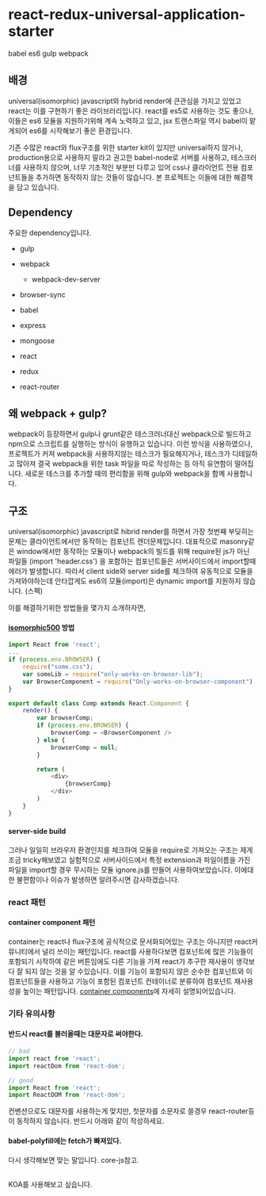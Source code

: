 # react-redux-universal-application-starter

babel es6 gulp webpack

## 배경

universal(isomorphic) javascript와 hybrid render에 큰관심을 가지고 있었고 react는 이를 구현하기 좋은 라이브러리입니다. react를 es5로 사용하는 것도 좋으나, 이들은 es6 모듈을 지원하기위해 계속 노력하고 있고, jsx 트랜스파일 역시 babel이 맡게되어 es6를 시작해보기 좋은 환경입니다. 

기존 수많은 react와 flux구조를 위한 starter kit이 있지만 universal하지 않거나, production용으로 사용하지 말라고 권고한 babel-node로 서버를 사용하고, 테스크러너를 사용하지 않으며, 너무 기초적인 부분만 다루고 있어 css나 클라이언트 전용 컴포넌트들을 추가하면 동작하지 않는 것들이 많습니다. 본 프로젝트는 이들에 대한 해결책을 담고 있습니다.

## Dependency

주요한 dependency입니다. 

- gulp
- webpack
    - webpack-dev-server
- browser-sync
- babel

- express
- mongoose

- react
- redux
- react-router


## 왜 webpack + gulp?

webpack이 등장하면서 gulp나 grunt같은 테스크러너대신 webpack으로 빌드하고 npm으로 스크립트를 실행하는 방식이 유행하고 있습니다. 이런 방식을 사용하였으나, 프로젝트가 커져 webpack을 사용하지않는 테스크가 필요해지거나, 테스크가 디테일하고 많아져 결국 webpack을 위한 task 파일을 따로 작성하는 등 아직 유연함이 떨어집니다. 새로운 테스크를 추가할 때의 편리함을 위해 gulp와 webpack을 함께 사용합니다.

## 구조

universal(isomorphic) javascript로 hibrid render를 하면서 가장 첫번째 부딪히는 문제는 클라이언트에서만 동작하는 컴포넌트 렌더문제입니다. 대표적으로 masonry같은 window에서만 동작하는 모듈이나 webpack의 빌드를 위해 require된 js가 아닌 파일들 (import 'header.css') 을 포함하는 컴포넌트들은 서버사이드에서 import할때 에러가 발생합니다. 따라서 client side와 server side를 체크하여 유동적으로 모듈을 가져와야하는데 안타깝게도 es6의 모듈(import)은 dynamic import를 지원하지 않습니다. (스펙)

이를 해결하기위한 방법들을 몇가지 소개하자면, 

#### [isomorphic500](https://github.com/gpbl/isomorphic500) 방법

``` js
import React from 'react';
...
if (process.env.BROWSER) {
    require("some.css");
    var someLib = require("only-works-on-browser-lib");
    var BrowserComponent = require("Only-works-on-browser-component")
}

export default class Comp extends React.Component {
    render() {
        var browserComp;
        if (process.env.BROWSER) {
            browserComp = <BrowserComponent />
        } else {
            browserComp = null; 
        }

        return (
            <div>
                {browserComp}
            </div>
        )
    }
}
```

#### server-side build 


그러나 일일히 브라우저 환경인지를 체크하여 모듈을 require로 가져오는 구조는 제게 조금 tricky해보였고 실험적으로 서버사이드에서 특정 extension과 파일이름을 가진 파일을 import할 경우 무시하는 모듈 ignore.js를 만들어 사용하여보았습니다. 이에대한 불편함이나 이슈가 발생하면 알려주시면 감사하겠습니다.


### react 패턴

#### container component 패턴
container는 react나 flux구조에 공식적으로 문서화되어있는 구조는 아니지만 react커뮤니티에서 널리 쓰이는 패턴입니다. react를 사용하다보면 컴포넌트에 많은 기능들이 포함되기 시작하여 같은 버튼임에도 다른 기능을 가져 react가 추구한 재사용이 생각보다 잘 되지 않는 것을 알 수있습니다. 이를 기능이 포함되지 않은 순수한 컴포넌트와 이 컴포넌트들을 사용하고 기능이 포함된 컴포넌트 컨테이너로 분류하여 컴포넌트 재사용성을 높이는 패턴입니다. [container components](https://medium.com/@learnreact/container-components-c0e67432e005)에 자세히 설명되어있습니다. 

### 기타 유의사항

#### 반드시 react를 불러올때는 대문자로 써야한다.
``` js
// bad
import react from 'react';
import reactDom from 'react-dom';

// good
import React from 'react';
import ReactDOM from 'react-dom';
```
컨벤션으로도 대문자를 사용하는게 맞지만, 첫문자를 소문자로 쓸경우 react-router등이 동작하지 않습니다. 반드시 아래와 같이 작성하세요.

#### babel-polyfill에는 fetch가 빠져있다. 
다시 생각해보면 맞는 말입니다. 
core-js참고.

## 
KOA를 사용해보고 싶습니다.



